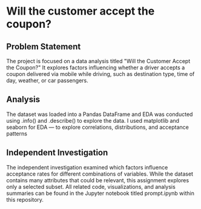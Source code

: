 # Will the customer accept the coupon?

## Problem Statement
The project is focused on a data analysis titled "Will the Customer Accept the Coupon?" It explores factors influencing whether a driver accepts a coupon delivered via mobile while driving, such as destination type, time of day, weather, or car passengers.


## Analysis
The dataset was loaded into a Pandas DataFrame and EDA was conducted using .info() and .describe() to explore the data. I used matplotlib and seaborn for EDA — to explore correlations, distributions, and acceptance patterns



## Independent Investigation
The independent investigation examined which factors influence acceptance rates for different combinations of variables. While the dataset contains many attributes that could be relevant, this assignment explores only a selected subset.
All related code, visualizations, and analysis summaries can be found in the Jupyter notebook titled prompt.ipynb within this repository.


